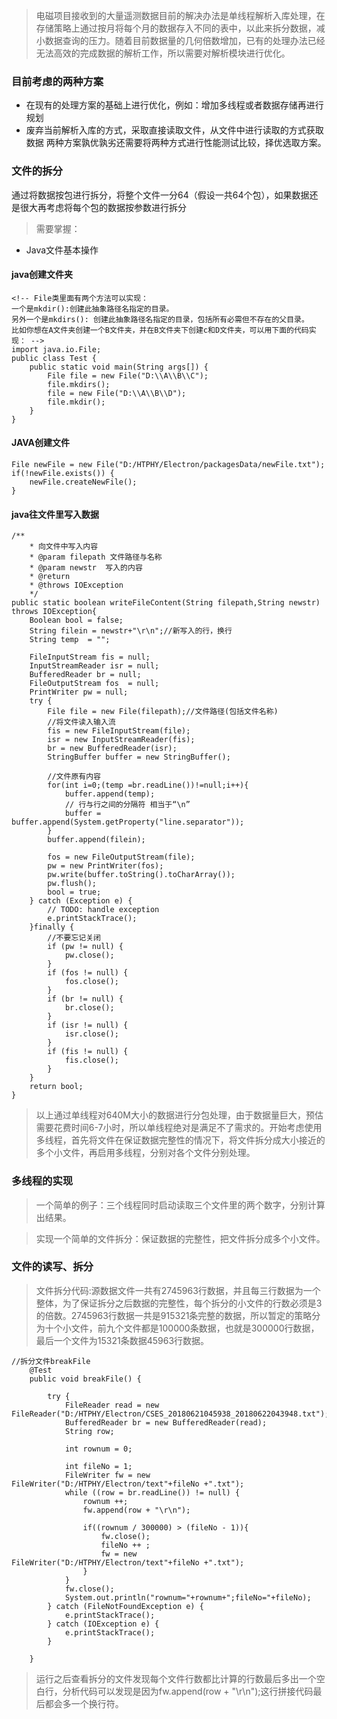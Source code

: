 > 电磁项目接收到的大量遥测数据目前的解决办法是单线程解析入库处理，在存储策略上通过按月将每个月的数据存入不同的表中，以此来拆分数据，减小数据查询的压力。随着目前数据量的几何倍数增加，已有的处理办法已经无法高效的完成数据的解析工作，所以需要对解析模块进行优化。       
### 目前考虑的两种方案
- 在现有的处理方案的基础上进行优化，例如：增加多线程或者数据存储再进行规划
- 废弃当前解析入库的方式，采取直接读取文件，从文件中进行读取的方式获取数据
两种方案孰优孰劣还需要将两种方式进行性能测试比较，择优选取方案。

### 文件的拆分
通过将数据按包进行拆分，将整个文件一分64（假设一共64个包），如果数据还是很大再考虑将每个包的数据按参数进行拆分
> 需要掌握：
- Java文件基本操作

#### java创建文件夹
```
<!-- File类里面有两个方法可以实现：
一个是mkdir():创建此抽象路径名指定的目录。
另外一个是mkdirs(): 创建此抽象路径名指定的目录，包括所有必需但不存在的父目录。
比如你想在A文件夹创建一个B文件夹，并在B文件夹下创建c和D文件夹，可以用下面的代码实现： -->
import java.io.File;
public class Test {
    public static void main(String args[]) {
        File file = new File("D:\\A\\B\\C");
        file.mkdirs();
        file = new File("D:\\A\\B\\D");
        file.mkdir();
    }
}
```
#### JAVA创建文件
```
File newFile = new File("D:/HTPHY/Electron/packagesData/newFile.txt");
if(!newFile.exists()) {
    newFile.createNewFile();
}
```
#### java往文件里写入数据
```
/**
    * 向文件中写入内容
    * @param filepath 文件路径与名称
    * @param newstr  写入的内容
    * @return
    * @throws IOException
    */
public static boolean writeFileContent(String filepath,String newstr) throws IOException{
    Boolean bool = false;
    String filein = newstr+"\r\n";//新写入的行，换行
    String temp  = "";
    
    FileInputStream fis = null;
    InputStreamReader isr = null;
    BufferedReader br = null;
    FileOutputStream fos  = null;
    PrintWriter pw = null;
    try {
        File file = new File(filepath);//文件路径(包括文件名称)
        //将文件读入输入流
        fis = new FileInputStream(file);
        isr = new InputStreamReader(fis);
        br = new BufferedReader(isr);
        StringBuffer buffer = new StringBuffer();
        
        //文件原有内容
        for(int i=0;(temp =br.readLine())!=null;i++){
            buffer.append(temp);
            // 行与行之间的分隔符 相当于“\n”
            buffer = buffer.append(System.getProperty("line.separator"));
        }
        buffer.append(filein);
        
        fos = new FileOutputStream(file);
        pw = new PrintWriter(fos);
        pw.write(buffer.toString().toCharArray());
        pw.flush();
        bool = true;
    } catch (Exception e) {
        // TODO: handle exception
        e.printStackTrace();
    }finally {
        //不要忘记关闭
        if (pw != null) {
            pw.close();
        }
        if (fos != null) {
            fos.close();
        }
        if (br != null) {
            br.close();
        }
        if (isr != null) {
            isr.close();
        }
        if (fis != null) {
            fis.close();
        }
    }
    return bool;
}
```
> 以上通过单线程对640M大小的数据进行分包处理，由于数据量巨大，预估需要花费时间6-7小时，所以单线程绝对是满足不了需求的。开始考虑使用多线程，首先将文件在保证数据完整性的情况下，将文件拆分成大小接近的多个小文件，再启用多线程，分别对各个文件分别处理。


### 多线程的实现
> 一个简单的例子：三个线程同时启动读取三个文件里的两个数字，分别计算出结果。

> 实现一个简单的文件拆分：保证数据的完整性，把文件拆分成多个小文件。


### 文件的读写、拆分
> 文件拆分代码:源数据文件一共有2745963行数据，并且每三行数据为一个整体，为了保证拆分之后数据的完整性，每个拆分的小文件的行数必须是3的倍数。2745963行数据一共是915321条完整的数据，所以暂定的策略分为十个小文件，前九个文件都是100000条数据，也就是300000行数据，最后一个文件为15321条数据45963行数据。
```
//拆分文件breakFile
    @Test
    public void breakFile() {
    		 
        try {
            FileReader read = new FileReader("D:/HTPHY/Electron/CSES_20180621045938_20180622043948.txt");
            BufferedReader br = new BufferedReader(read);
            String row;
 
            int rownum = 0;
 
            int fileNo = 1;
            FileWriter fw = new FileWriter("D:/HTPHY/Electron/text"+fileNo +".txt");
            while ((row = br.readLine()) != null) {
                rownum ++;
                fw.append(row + "\r\n");
 
                if((rownum / 300000) > (fileNo - 1)){
                    fw.close();
                    fileNo ++ ;
                    fw = new FileWriter("D:/HTPHY/Electron/text"+fileNo +".txt");
                }
            }
            fw.close();
            System.out.println("rownum="+rownum+";fileNo="+fileNo);
        } catch (FileNotFoundException e) {
            e.printStackTrace();
        } catch (IOException e) {
            e.printStackTrace();
        }

    }
```
> 运行之后查看拆分的文件发现每个文件行数都比计算的行数最后多出一个空白行，分析代码可以发现是因为fw.append(row + "\r\n");这行拼接代码最后都会多一个换行符。
